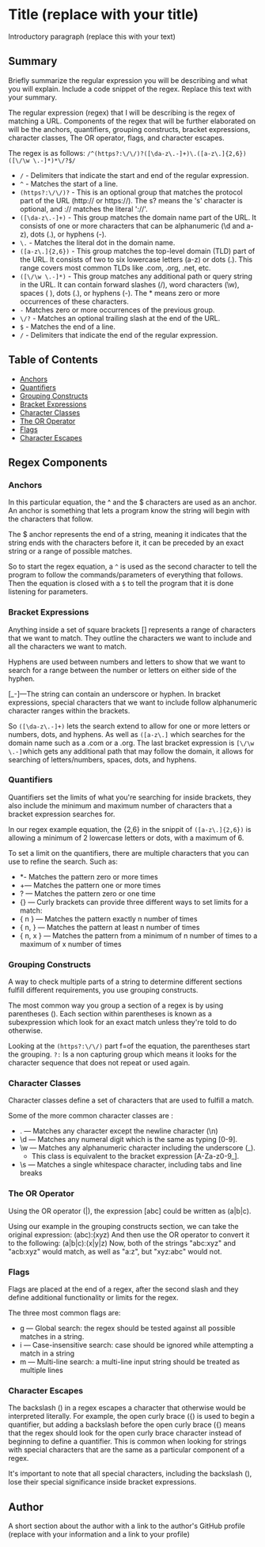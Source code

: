 # Title (replace with your title)

Introductory paragraph (replace this with your text)

## Summary

Briefly summarize the regular expression you will be describing and what you will explain. Include a code snippet of the regex. Replace this text with your summary.

The regular expression (regex) that I will be describing is the regex of matching a URL. Components of the regex that will be further elaborated on will be the anchors, quantifiers, grouping constructs, bracket expressions, character classes, The OR operator, flags, and character escapes.

The regex is as follows: `/^(https?:\/\/)?([\da-z\.-]+)\.([a-z\.]{2,6})([\/\w \.-]*)*\/?$/`

* `/` - Delimiters that indicate the start and end of the regular expression.
* `^` - Matches the start of a line.
* `(https?:\/\/)?` - This is an optional group that matches the protocol part of the URL (http:// or https://). The s? means the 's' character is optional, and :\/\/ matches the literal '://'.
* `([\da-z\.-]+)` - This group matches the domain name part of the URL. It consists of one or more characters that can be alphanumeric (\d and a-z), dots (.), or hyphens (-).
* `\.` - Matches the literal dot in the domain name.
* `([a-z\.]{2,6})` - This group matches the top-level domain (TLD) part of the URL. It consists of two to six lowercase letters (a-z) or dots (.). This range covers most common TLDs like .com, .org, .net, etc.
* `([\/\w \.-]*)` - This group matches any additional path or query string in the URL. It can contain forward slashes (\/), word characters (\w), spaces ( ), dots (.), or hyphens (-). The * means zero or more occurrences of these characters.
* `-` Matches zero or more occurrences of the previous group.
* `\/?` - Matches an optional trailing slash at the end of the URL.
* `$` - Matches the end of a line.
* `/` - Delimiters that indicate the end of the regular expression.

## Table of Contents

- [Anchors](#anchors)
- [Quantifiers](#quantifiers)
- [Grouping Constructs](#grouping-constructs)
- [Bracket Expressions](#bracket-expressions)
- [Character Classes](#character-classes)
- [The OR Operator](#the-or-operator)
- [Flags](#flags)
- [Character Escapes](#character-escapes)

## Regex Components

### Anchors
In this particular equation, the ^ and the $ characters are used as an anchor. An anchor is something that lets a program know the string will begin with the characters that follow.

The $ anchor represents the end of a string, meaning it indicates that the string ends with the characters before it, it can be preceded by an exact string or a range of possible matches.

So to start the regex equation, a `^` is used as the second character to tell the program to follow the commands/parameters of everything that follows. Then the equation is closed with a `$` to tell the program that it is done listening for parameters.

### Bracket Expressions
Anything inside a set of square brackets [] represents a range of characters that we want to match. They outline the characters we want to include and all the characters we want to match. 

Hyphens are used between numbers and letters to show that we want to search for a range between the number or letters on either side of the hyphen.

[_-]—The string can contain an underscore or hyphen. In bracket expressions, special characters that we want to include follow alphanumeric character ranges within the brackets.

So `([\da-z\.-]+)` lets the search extend to allow for one or more letters or numbers, dots, and hyphens. As well as `([a-z\.]` which searches for the domain name such as a .com or a .org. The last bracket expression is `[\/\w \.-]`which gets any additional path that may follow the domain, it allows for searching of letters/numbers, spaces, dots, and hyphens.

### Quantifiers
Quantifiers set the limits of what you're searching for inside brackets, they also include the minimum and maximum number of characters that a bracket expression searches for.

In our regex example equation, the {2,6} in the snippit of `([a-z\.]{2,6})` is allowing a minimum of 2 lowercase letters or dots, with a maximum of 6.

To set a limit on the quantifiers, there are multiple characters that you can use to refine the search. Such as:
* *- Matches the pattern zero or more times
* +— Matches the pattern one or more times
* ? — Matches the pattern zero or one time
* {} — Curly brackets can provide three different ways to set limits for a match:
* { n } — Matches the pattern exactly n number of times
* { n, } — Matches the pattern at least n number of times
* { n, x } — Matches the pattern from a minimum of n number of times to a maximum of x number of times

### Grouping Constructs
A way to check multiple parts of a string to determine different sections fulfill different requirements, you use grouping constructs.

The most common way you group a section of a regex is by using parentheses (). Each section within parentheses is known as a subexpression which look for an exact match unless they're told to do otherwise.

Looking at the `(https?:\/\/)` part f=of the equation, the parentheses start the grouping. `?:` Is a non capturing group which means it looks for the character sequence that does not repeat or used again. 

### Character Classes
Character classes define a set of characters that are used to fulfill a match. 

Some of the more common character classes are :
* . — Matches any character except the newline character (\n)
* \d — Matches any numeral digit which is the same as typing [0-9].
* \w — Matches any alphanumeric character including the underscore (_). 
    * This class is equivalent to the bracket expression [A-Za-z0-9_].
* \s — Matches a single whitespace character, including tabs and line breaks

### The OR Operator
Using the OR operator (|), the expression [abc] could be written as (a|b|c). 

Using our example in the grouping constructs section, we can take the original expression: (abc):(xyz) And then use the OR operator to convert it to the following: (a|b|c):(x|y|z) Now, both of the strings "abc:xyz" and "acb:xyz" would match, as well as "a:z", but "xyz:abc" would not.

### Flags
Flags are placed at the end of a regex, after the second slash and they define additional functionality or limits for the regex. 

The three most common flags are:
* g — Global search: the regex should be tested against all possible matches in a string.
* i — Case-insensitive search: case should be ignored while attempting a match in a string
* m — Multi-line search: a multi-line input string should be treated as multiple lines

### Character Escapes
The backslash (\) in a regex escapes a character that otherwise would be interpreted literally. For example, the open curly brace ({) is used to begin a quantifier, but adding a backslash before the open curly brace (\{) means that the regex should look for the open curly brace character instead of beginning to define a quantifier. This is common when looking for strings with special characters that are the same as a particular component of a regex.

It's important to note that all special characters, including the backslash (\), lose their special significance inside bracket expressions.

## Author

A short section about the author with a link to the author's GitHub profile (replace with your information and a link to your profile)
